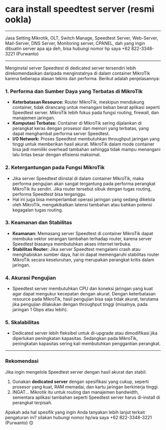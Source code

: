 # cara install speedtest server (resmi ookla)
---
Jasa Setting Mikrotik, OLT, Switch Manage, Speedtest Server, Web-Server, Mail-Server, DNS Server, Monitoring server, CPANEL, dah yang ingin dibuatin server apa aja deh, bisa hubungi nomor hp saya +62 822-3348-3221 (Purwanto)

---
Menginstal server Speedtest di dedicated server tersendiri lebih direkomendasikan daripada menginstalnya di dalam container MikroTik karena beberapa alasan teknis dan performa. Berikut adalah penjelasannya:

### 1. **Performa dan Sumber Daya yang Terbatas di MikroTik**
   - **Keterbatasan Resource:** Router MikroTik, meskipun mendukung container, tidak dirancang untuk menangani beban berat aplikasi seperti Speedtest server. MikroTik lebih fokus pada fungsi routing, firewall, dan manajemen jaringan.
   - **Komputasi Terbatas:** Container di MikroTik sering dijalankan di perangkat keras dengan prosesor dan memori yang terbatas, yang dapat menghambat performa server Speedtest.
   - **I/O Network:** Proses Speedtest membutuhkan throughput jaringan yang tinggi untuk memberikan hasil akurat. MikroTik dalam mode container bisa jadi memiliki overhead tambahan sehingga tidak mampu menangani lalu lintas besar dengan efisiensi maksimal.

### 2. **Ketergantungan pada Fungsi MikroTik**
   - Jika server Speedtest diinstal di dalam container MikroTik, maka performa pengujian akan sangat tergantung pada performa perangkat MikroTik itu sendiri. Jika router tersebut sibuk dengan tugas routing, performa Speedtest bisa terganggu.
   - Hal ini juga bisa memperlambat operasi jaringan yang sedang dikelola oleh MikroTik, mengakibatkan latensi tambahan atau bahkan potensi kegagalan tugas routing.

### 3. **Keamanan dan Stabilitas**
   - **Keamanan:** Memasang server Speedtest di container MikroTik dapat membuka vektor serangan tambahan terhadap router, karena server Speedtest biasanya membutuhkan akses internet terbuka.
   - **Stabilitas Router:** Jika server Speedtest mengalami crash atau menghabiskan sumber daya, hal ini dapat memengaruhi stabilitas router MikroTik secara keseluruhan, yang merupakan perangkat kritis dalam jaringan.

### 4. **Akurasi Pengujian**
   - Speedtest server membutuhkan CPU dan koneksi jaringan yang kuat agar dapat mengukur kecepatan dengan akurat. Dengan keterbatasan resource pada MikroTik, hasil pengujian bisa saja tidak akurat, terutama jika pengujian dilakukan dengan throughput tinggi (misalnya, pada jaringan 1 Gbps atau lebih).

### 5. **Skalabilitas**
   - Dedicated server lebih fleksibel untuk di-upgrade atau dimodifikasi jika diperlukan peningkatan kapasitas. Sedangkan pada MikroTik, peningkatan kapasitas sering kali membutuhkan penggantian perangkat.

---

### Rekomendasi
Jika ingin mengelola Speedtest server dengan hasil akurat dan stabil:
1. Gunakan **dedicated server** dengan spesifikasi yang cukup, seperti prosesor yang kuat, RAM memadai, dan kartu jaringan berkinerja tinggi.
2. INGAT... Mikrotik itu untuk routing dan manajemen bandwidth, sementara aplikasi tambahan seperti Speedtest server harus di-install di perangkat terpisah.

Apakah ada hal spesifik yang ingin Anda tanyakan lebih lanjut terkait pengaturan ini? silakan hubungi nomor hp/wa saya +62 822-3348-3221 (Purwanto) 😊
